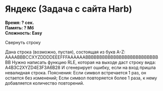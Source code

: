 <h1 class="title">Яндекс (Задача с сайта Harb)</h1>
<p><b>Время: ? сек.<br>Память: ? Мб<br>Сложность: Easy</b></p>
<p>Свернуть строку</p>
<p>Дана строка (возможно, пустая), состоящая из букв A-Z: AAAABBBCCXYZDDDDEEEFFFAAAAAABBBBBBBBBBBBBBBBBBBBBBBBBBBB
Нужно написать функцию RLE, которая на выходе даст строку вида: A4B3C2XYZD4E3F3A6B28
И сгенерирует ошибку, если на вход пришла невалидная строка.
Пояснения: Если символ встречается 1 раз, он остается без изменений;
Если символ повторяется более 1 раза, к нему добавляется количество повторений.</p>

